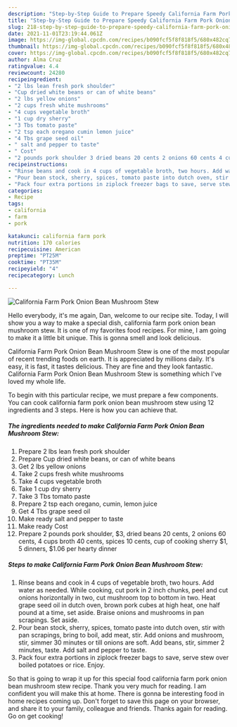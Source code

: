 ```yaml
---
description: "Step-by-Step Guide to Prepare Speedy California Farm Pork Onion Bean Mushroom Stew"
title: "Step-by-Step Guide to Prepare Speedy California Farm Pork Onion Bean Mushroom Stew"
slug: 218-step-by-step-guide-to-prepare-speedy-california-farm-pork-onion-bean-mushroom-stew
date: 2021-11-01T23:19:44.061Z
image: https://img-global.cpcdn.com/recipes/b090fcf5f8f818f5/680x482cq70/california-farm-pork-onion-bean-mushroom-stew-recipe-main-photo.jpg
thumbnail: https://img-global.cpcdn.com/recipes/b090fcf5f8f818f5/680x482cq70/california-farm-pork-onion-bean-mushroom-stew-recipe-main-photo.jpg
cover: https://img-global.cpcdn.com/recipes/b090fcf5f8f818f5/680x482cq70/california-farm-pork-onion-bean-mushroom-stew-recipe-main-photo.jpg
author: Alma Cruz
ratingvalue: 4.4
reviewcount: 24280
recipeingredient:
- "2 lbs lean fresh pork shoulder"
- "Cup dried white beans or can of white beans"
- "2 lbs yellow onions"
- "2 cups fresh white mushrooms"
- "4 cups vegetable broth"
- "1 cup dry sherry"
- "3 Tbs tomato paste"
- "2 tsp each oregano cumin lemon juice"
- "4 Tbs grape seed oil"
- " salt and pepper to taste"
- " Cost"
- "2 pounds pork shoulder 3 dried beans 20 cents 2 onions 60 cents 4 cups broth 40 cents spices 10 cents cup of cooking sherry 1 5 dinners 106 per hearty dinner"
recipeinstructions:
- "Rinse beans and cook in 4 cups of vegetable broth, two hours. Add water as needed. While cooking, cut pork in 2 inch chunks, peel and cut onions horizontally in two, cut mushroom top to bottom in two. Heat grape seed oil in dutch oven, brown pork cubes at high heat, one half pound at a time, set aside. Braise onions and mushrooms in pan scrapings. Set aside."
- "Pour bean stock, sherry, spices, tomato paste into dutch oven, stir with pan scrapings, bring to boil, add meat, stir. Add onions and mushroom, stir, simmer 30 minutes or till onions are soft. Add beans, stir, simmer 2 minutes, taste. Add salt and pepper to taste."
- "Pack four extra portions in ziplock freezer bags to save, serve stew over boiled potatoes or rice. Enjoy."
categories:
- Recipe
tags:
- california
- farm
- pork

katakunci: california farm pork 
nutrition: 170 calories
recipecuisine: American
preptime: "PT25M"
cooktime: "PT35M"
recipeyield: "4"
recipecategory: Lunch

---
```



![California Farm Pork Onion Bean Mushroom Stew](https://img-global.cpcdn.com/recipes/b090fcf5f8f818f5/680x482cq70/california-farm-pork-onion-bean-mushroom-stew-recipe-main-photo.jpg)

Hello everybody, it's me again, Dan, welcome to our recipe site. Today, I will show you a way to make a special dish, california farm pork onion bean mushroom stew. It is one of my favorites food recipes. For mine, I am going to make it a little bit unique. This is gonna smell and look delicious.



California Farm Pork Onion Bean Mushroom Stew is one of the most popular of recent trending foods on earth. It is appreciated by millions daily. It's easy, it is fast, it tastes delicious. They are fine and they look fantastic. California Farm Pork Onion Bean Mushroom Stew is something which I've loved my whole life.


To begin with this particular recipe, we must prepare a few components. You can cook california farm pork onion bean mushroom stew using 12 ingredients and 3 steps. Here is how you can achieve that.

<!--inarticleads1-->

##### The ingredients needed to make California Farm Pork Onion Bean Mushroom Stew:

1. Prepare 2 lbs lean fresh pork shoulder
1. Prepare Cup dried white beans, or can of white beans
1. Get 2 lbs yellow onions
1. Take 2 cups fresh white mushrooms
1. Take 4 cups vegetable broth
1. Take 1 cup dry sherry
1. Take 3 Tbs tomato paste
1. Prepare 2 tsp each oregano, cumin, lemon juice
1. Get 4 Tbs grape seed oil
1. Make ready  salt and pepper to taste
1. Make ready  Cost
1. Prepare 2 pounds pork shoulder, $3, dried beans 20 cents, 2 onions 60 cents, 4 cups broth 40 cents, spices 10 cents, cup of cooking sherry $1, 5 dinners, $1.06 per hearty dinner




<!--inarticleads2-->

##### Steps to make California Farm Pork Onion Bean Mushroom Stew:

1. Rinse beans and cook in 4 cups of vegetable broth, two hours. Add water as needed. While cooking, cut pork in 2 inch chunks, peel and cut onions horizontally in two, cut mushroom top to bottom in two. Heat grape seed oil in dutch oven, brown pork cubes at high heat, one half pound at a time, set aside. Braise onions and mushrooms in pan scrapings. Set aside.
1. Pour bean stock, sherry, spices, tomato paste into dutch oven, stir with pan scrapings, bring to boil, add meat, stir. Add onions and mushroom, stir, simmer 30 minutes or till onions are soft. Add beans, stir, simmer 2 minutes, taste. Add salt and pepper to taste.
1. Pack four extra portions in ziplock freezer bags to save, serve stew over boiled potatoes or rice. Enjoy.




So that is going to wrap it up for this special food california farm pork onion bean mushroom stew recipe. Thank you very much for reading. I am confident you will make this at home. There is gonna be interesting food in home recipes coming up. Don't forget to save this page on your browser, and share it to your family, colleague and friends. Thanks again for reading. Go on get cooking!
